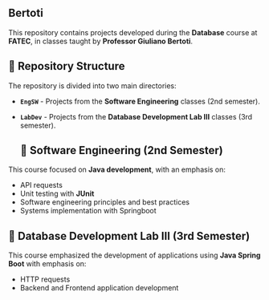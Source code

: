 ## Bertoti

This repository contains projects developed during the **Database** course at **FATEC**, in classes taught by **Professor Giuliano Bertoti**.

## 📂 Repository Structure  

The repository is divided into two main directories:  

- **`EngSW`** - Projects from the **Software Engineering** classes (2nd semester).  
- **`LabDev`** - Projects from the **Database Development Lab III** classes (3rd semester).

  ## 📌 Software Engineering (2nd Semester)  

This course focused on **Java development**, with an emphasis on:  

- API requests
- Unit testing with **JUnit**  
- Software engineering principles and best practices
- Systems implementation with Springboot

## 📌 Database Development Lab III (3rd Semester)  

This course emphasized the development of applications using **Java Spring Boot** with emphasis on:

- HTTP requests
- Backend and Frontend application development

